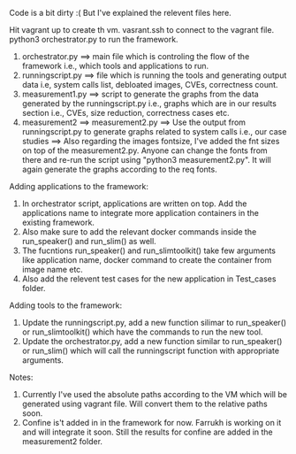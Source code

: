 Code is a bit dirty :( But I've explained the relevent files here.


Hit vagrant up to create th vm.
vasrant.ssh to connect to the vagrant file.
python3 orchestrator.py to run the framework.


1. orchestrator.py ==> main file which is controling the flow of the framework i.e., which tools and applications to run.
2. runningscript.py ==> file which is running the tools and generating output data i.e, system calls list, debloated images, CVEs, correctness count.
3. measurement1.py ==> script to generate the graphs from the data generated by the runningscript.py i.e., graphs which are in our results section i.e., CVEs, size reduction, correctness cases etc.
4. measurement2 ==> measurement2.py ==> Use the output from runningscript.py to generate graphs related to system calls i.e., our case studies ==> Also regarding the images fontsize, I've added the fnt sizes on top of the measurement2.py. Anyone can change the fonts from there and re-run the script using "python3 measurement2.py". It will again generate the graphs according to the req fonts.


Adding applications to the framework:
1. In orchestrator script, applications are written on top. Add the applications name to integrate more application containers in the existing framework. 
2. Also make sure to add the relevant docker commands inside the run_speaker() and run_slim() as well. 
3. The fucntions run_speaker() and run_slimtoolkit() take few arguments like application name, docker command to create the container from image name etc.
4. Also add the relevent test cases for the new application in Test_cases folder.


Adding tools to the framework:
1. Update the runningscript.py, add a new function silimar to run_speaker() or run_slimtoolkit() which have the commands to run the new tool.
2. Update the orchestrator.py, add a new function similar to run_speaker() or run_slim() which will call the runningscript function with appropriate arguments.


Notes:
1. Currently I've used the absolute paths according to the VM which will be generated using vagrant file. Will convert them to the relative paths soon. 
2. Confine is't added in in the framework for now. Farrukh is working on it and will integrate it soon. Still the results for confine are added in the measurement2 folder.
